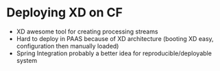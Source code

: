 # Deploying XD on CF

* XD awesome tool for creating processing streams
* Hard to deploy in PAAS because of XD architecture (booting XD easy,
  configuration then manually loaded)
* Spring Integration probably a better idea for reproducible/deployable system
